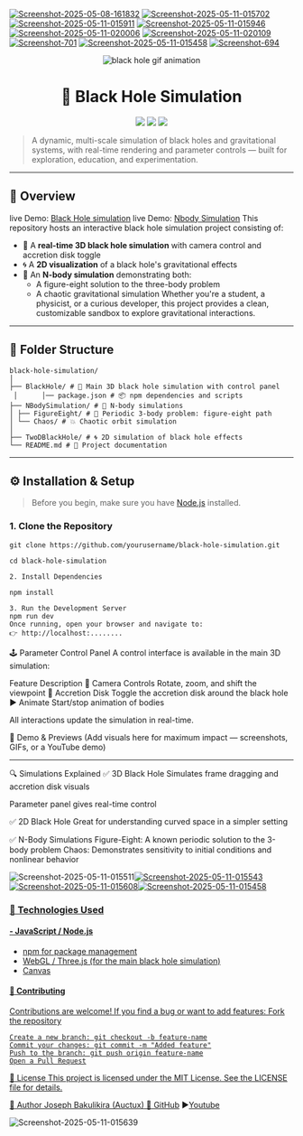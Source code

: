 <a href="https://ibb.co/KjcYXH08"><img src="https://i.ibb.co/KjcYXH08/Screenshot-2025-05-08-161832.png" alt="Screenshot-2025-05-08-161832" border="0"></a> <a href="https://ibb.co/bnYx7S9"><img src="https://i.ibb.co/Df6ZmFYs/Screenshot-2025-05-11-015702.png" alt="Screenshot-2025-05-11-015702" border="0"></a> <a href="https://ibb.co/dwZGTLX8"><img src="https://i.ibb.co/dwZGTLX8/Screenshot-2025-05-11-015911.png" alt="Screenshot-2025-05-11-015911" border="0"></a> <a href="https://ibb.co/5xR2gv30"><img src="https://i.ibb.co/5xR2gv30/Screenshot-2025-05-11-015946.png" alt="Screenshot-2025-05-11-015946" border="0"></a> <a href="https://ibb.co/LdMbrCx6"><img src="https://i.ibb.co/LdMbrCx6/Screenshot-2025-05-11-020006.png" alt="Screenshot-2025-05-11-020006" border="0"></a> <a href="https://ibb.co/hRTRNkSv"><img src="https://i.ibb.co/hRTRNkSv/Screenshot-2025-05-11-020109.png" alt="Screenshot-2025-05-11-020109" border="0"></a><a href="https://ibb.co/Fkm3kfGN"><img src="https://i.ibb.co/Fkm3kfGN/Screenshot-701.png" alt="Screenshot-701" border="0"></a> <a href="https://ibb.co/zVFZf1LR"><img src="https://i.ibb.co/zVFZf1LR/Screenshot-2025-05-11-015458.png" alt="Screenshot-2025-05-11-015458" border="0"></a> <a href="https://ibb.co/bgwYqsVx"><img src="https://i.ibb.co/bgwYqsVx/Screenshot-694.png" alt="Screenshot-694" border="0"></a>

<p align='center'>
<img src="https://i.ibb.co/1tdjPR9f/clideo-editor-b37ea9242f204371b1e94f6e7148c774.gif" alt="black hole gif animation"/>
</p>
<h1 align='center'>🌌 Black Hole Simulation</h1>
<p align="center">
  <img src="https://img.shields.io/badge/Project-Black%20Hole%20Sim-blueviolet" />
  <img src="https://img.shields.io/badge/License-MIT-yellow" />
  <img src="https://img.shields.io/badge/Status-Active-brightgreen" />
</p>

> A dynamic, multi-scale simulation of black holes and gravitational systems, with real-time rendering and parameter controls — built for exploration, education, and experimentation.

---

## 🧠 Overview
live Demo: [Black Hole simulation](https://blackhole-auctux.vercel.app/ "Black Hole simulation")
live Demo: [Nbody Simulation](https://nbody-simulation-auctux.netlify.app/ "Nbody Simulation")
This repository hosts an interactive black hole simulation project consisting of:

- 🌠 A **real-time 3D black hole simulation** with camera control and accretion disk toggle
- 🌀 A **2D visualization** of a black hole's gravitational effects
- 🔄 An **N-body simulation** demonstrating both:
  - A figure-eight solution to the three-body problem
  - A chaotic gravitational simulation
Whether you're a student, a physicist, or a curious developer, this project provides a clean, customizable sandbox to explore gravitational interactions.

---
## 📂 Folder Structure

```
black-hole-simulation/
│
├── BlackHole/ # 🌌 Main 3D black hole simulation with control panel
 │		│── package.json # 📦 npm dependencies and scripts
├── NBodySimulation/ # 🔄 N-body simulations
│ ├── FigureEight/ # 🧊 Periodic 3-body problem: figure-eight path
│ └── Chaos/ # 💥 Chaotic orbit simulation
│
├── TwoDBlackHole/ # 🌀 2D simulation of black hole effects
└── README.md # 📘 Project documentation
```

---

## ⚙️ Installation & Setup

> Before you begin, make sure you have [Node.js](https://nodejs.org/) installed.

### 1. Clone the Repository
    git clone https://github.com/yourusername/black-hole-simulation.git
    
    cd black-hole-simulation
    
    2. Install Dependencies
    
    npm install
    
    3. Run the Development Server
    npm run dev
    Once running, open your browser and navigate to:
    👉 http://localhost:........


🕹️ Parameter Control Panel
A control interface is available in the main 3D simulation:

Feature	Description
🎥 Camera Controls	Rotate, zoom, and shift the viewpoint
🌌 Accretion Disk	Toggle the accretion disk around the black hole
▶️ Animate	Start/stop animation of bodies

All interactions update the simulation in real-time.

📸 Demo & Previews
(Add visuals here for maximum impact — screenshots, GIFs, or a YouTube demo)

------------


🔍 Simulations Explained
✅ 3D Black Hole
Simulates frame dragging and accretion disk visuals

Parameter panel gives real-time control

✅ 2D Black Hole
Great for understanding curved space in a simpler setting

✅ N-Body Simulations
Figure-Eight: A known periodic solution to the 3-body problem
Chaos: Demonstrates sensitivity to initial conditions and nonlinear behavior

<img src="https://i.ibb.co/bnYx7S9/Screenshot-2025-05-11-015511.png" alt="Screenshot-2025-05-11-015511" border="0"></a><a href="https://ibb.co/Kxf9Jk9W"><img src="https://i.ibb.co/Kxf9Jk9W/Screenshot-2025-05-11-015543.png" alt="Screenshot-2025-05-11-015543" border="0"></a><a href="https://ibb.co/Q36qhmw4"><img src="https://i.ibb.co/Q36qhmw4/Screenshot-2025-05-11-015608.png" alt="Screenshot-2025-05-11-015608" border="0"></a><a href="https://ibb.co/Y79SmjVp"><img src="https://i.ibb.co/zVFZf1LR/Screenshot-2025-05-11-015458.png" alt="Screenshot-2025-05-11-015458" border="0"></a> <a href="https://ibb.co/bgwYqsVx">

### 🧩 Technologies Used
#### - JavaScript / Node.js
- npm for package management
- WebGL / Three.js (for the main black hole simulation)
- Canvas 

#### 🤝 Contributing
Contributions are welcome! If you find a bug or want to add features:
Fork the repository
```
Create a new branch: git checkout -b feature-name
Commit your changes: git commit -m "Added feature"
Push to the branch: git push origin feature-name
Open a Pull Request
```
📄 License
This project is licensed under the MIT License. See the LICENSE file for details.

👤 Author
Joseph Bakulikira (Auctux)
🔗[ GitHub](https://github.com/Josephbakulikira " GitHub")
▶️[Youtube](https://www.youtube.com/c/Auctux "Youtube")

<img src="https://i.ibb.co/Y79SmjVp/Screenshot-2025-05-11-015639.png" alt="Screenshot-2025-05-11-015639" border="0"></a> <a href="https://ibb.co/Df6ZmFYs">
